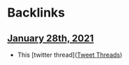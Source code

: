 
# Backlinks
## [January 28th, 2021](<January 28th, 2021.md>)
- This [twitter thread]([Tweet Threads](<Tweet Threads.md>))

